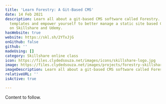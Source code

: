 ```yaml
---
title: 'Learn Forestry: A Git-Based CMS'
date: 14 Feb 2021
description: Learn all about a git-based CMS software called Forestry. Create documents,
  templates and empower yourself to better manage a static site based CMS. Class available
  on Skillshare and Udemy.
hasWebsite: true
website: https://skl.sh/2YTxJjG
onGithub: false
github: ''
madeUsing: []
category: Skillshare online class
icon: https://files.clydedsouza.net/images/icons/skillshare-logo.jpg
image: https://files.clydedsouza.net/images/projects/forestry-skillshare.png
imageDescription: Learn all about a git-based CMS software called Forestry.
relativeURL: ''
isActive: true

---
```

Content to follow.